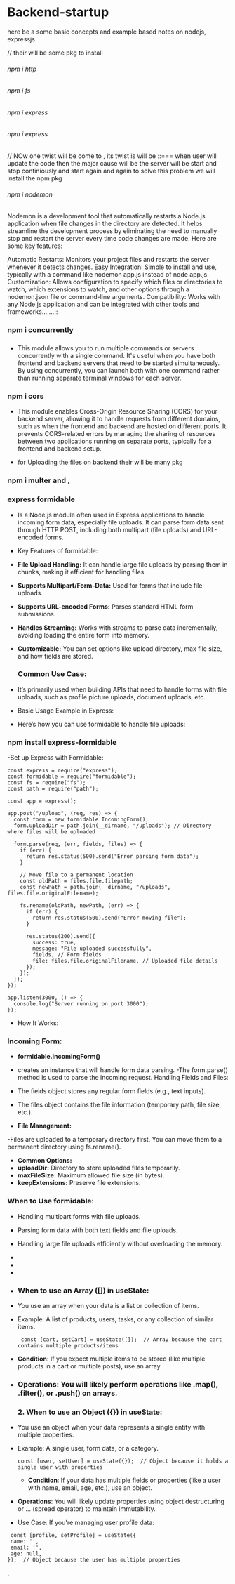 # Backend-startup
<p>here be a some basic concepts and example based notes on nodejs, expressjs </p>
<p>
  // their will be some pkg to install 
  <h6>npm i http</h6>
    <h6>npm i fs</h6>
    <h6>npm i express</h6>
    <h6>npm i express</h6>
    
  
  // NOw one twist will be come to , its twist is will be ::=== when user will update the code then the major cause will be the server will be start and stop continiously and start again and again to solve this problem we will install the npm pkg

<h6> npm i nodemon</h6>

Nodemon is a development tool that automatically restarts a Node.js application when file changes in the directory are detected. It helps streamline the development process by eliminating the need to manually stop and restart the server every time code changes are made. Here are some key features:

Automatic Restarts: Monitors your project files and restarts the server whenever it detects changes.
Easy Integration: Simple to install and use, typically with a command like nodemon app.js instead of node app.js.
Customization: Allows configuration to specify which files or directories to watch, which extensions to watch, and other options through a nodemon.json file or command-line arguments.
Compatibility: Works with any Node.js application and can be integrated with other tools and frameworks.......::
</p>

### npm i concurrently
### 

- This module allows you to run multiple commands or servers concurrently with a single command. It's useful when you have both frontend and backend servers that need to be started simultaneously. By using concurrently, you can launch both with one command rather than running separate terminal windows for each server.

### npm i cors

- This module enables Cross-Origin Resource Sharing (CORS) for your backend server, allowing it to handle requests from different domains, such as when the frontend and backend are hosted on different ports. It prevents CORS-related errors by managing the sharing of resources between two applications running on separate ports, typically for a frontend and backend setup.


- for Uploading the files on backend their will be many pkg
 ###  npm i multer and ,
 ### express formidable 
 - Is a Node.js module often used in Express applications to handle incoming form data, especially file uploads. It can parse form data sent through HTTP POST, including both multipart (file uploads) and URL-encoded forms.

- Key Features of formidable:
- **File Upload Handling:** It can handle large file uploads by parsing them in chunks, making it efficient for handling files.
- **Supports Multipart/Form-Data:** Used for forms that include file uploads.
- **Supports URL-encoded Forms:** Parses standard HTML form submissions.
- **Handles Streaming:** Works with streams to parse data incrementally, avoiding loading the entire form into memory.
- **Customizable:** You can set options like upload directory, max file size, and how fields are stored.
  ### Common Use Case:
- It’s primarily used when building APIs that need to handle forms with file uploads, such as profile picture uploads, document uploads, etc.

- Basic Usage Example in Express:
- Here’s how you can use formidable to handle file uploads:
### npm install express-formidable
-Set up Express with Formidable:
```
const express = require("express");
const formidable = require("formidable");
const fs = require("fs");
const path = require("path");

const app = express();

app.post("/upload", (req, res) => {
  const form = new formidable.IncomingForm();
  form.uploadDir = path.join(__dirname, "/uploads"); // Directory where files will be uploaded

  form.parse(req, (err, fields, files) => {
    if (err) {
      return res.status(500).send("Error parsing form data");
    }

    // Move file to a permanent location
    const oldPath = files.file.filepath;
    const newPath = path.join(__dirname, "/uploads", files.file.originalFilename);

    fs.rename(oldPath, newPath, (err) => {
      if (err) {
        return res.status(500).send("Error moving file");
      }

      res.status(200).send({
        success: true,
        message: "File uploaded successfully",
        fields, // Form fields
        file: files.file.originalFilename, // Uploaded file details
      });
    });
  });
});

app.listen(3000, () => {
  console.log("Server running on port 3000");
});
```
- How It Works:
### Incoming Form:

- **formidable.IncomingForm()**
-  creates an instance that will handle form data parsing.
-The form.parse() method is used to parse the incoming request.
Handling Fields and Files:

- The fields object stores any regular form fields (e.g., text inputs).
- The files object contains the file information (temporary path, file size, etc.).
- **File Management:**

-Files are uploaded to a temporary directory first. You can move them to a permanent directory using fs.rename().
- **Common Options:**
- **uploadDir:** Directory to store uploaded files temporarily.
- **maxFileSize:** Maximum allowed file size (in bytes).
- **keepExtensions:** Preserve file extensions.
### When to Use formidable:
- Handling multipart forms with file uploads.
- Parsing form data with both text fields and file uploads.
- Handling large file uploads efficiently without overloading the memory.

-
-
-
- ### When to use an Array ([]) in useState:
- You use an array when your data is a list or collection of items.
- Example: A list of products, users, tasks, or any collection of similar items.
  ```
   const [cart, setCart] = useState([]);  // Array because the cart contains multiple products/items

- **Condition**: If you expect multiple items to be stored (like multiple products in a cart or multiple posts), use an array.
- ### Operations: You will likely perform operations like .map(), .filter(), or .push() on arrays.
  ### 2. When to use an Object ({}) in useState:
 - You use an object when your data represents a single entity with multiple properties.
- Example: A single user, form data, or a category.
  ```
  const [user, setUser] = useState({});  // Object because it holds a single user with properties 
  ```
  - **Condition**: If your data has multiple fields or properties (like a user with name, email, age, etc.), use an object.
- **Operations**: You will likely update properties using object destructuring or ... (spread operator) to maintain immutability.
- Use Case: If you're managing user profile data:
 ```
  const [profile, setProfile] = useState({
  name: '',
  email: '',
  age: null,
});  // Object because the user has multiple properties
```
,


